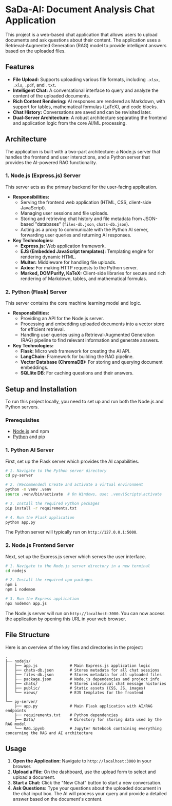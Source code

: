 # SaDa-AI: Document Analysis Chat Application

This project is a web-based chat application that allows users to upload documents and ask questions about their content. The application uses a Retrieval-Augmented Generation (RAG) model to provide intelligent answers based on the uploaded files.

## Features

- **File Upload:** Supports uploading various file formats, including `.xlsx`, `.xls`, `.pdf`, and `.txt`.
- **Intelligent Chat:** A conversational interface to query and analyze the content of the uploaded documents.
- **Rich Content Rendering:** AI responses are rendered as Markdown, with support for tables, mathematical formulas (LaTeX), and code blocks.
- **Chat History:** Conversations are saved and can be revisited later.
- **Dual-Server Architecture:** A robust architecture separating the frontend and application logic from the core AI/ML processing.

## Architecture

The application is built with a two-part architecture: a Node.js server that handles the frontend and user interactions, and a Python server that provides the AI-powered RAG functionality.

### 1. Node.js (Express.js) Server

This server acts as the primary backend for the user-facing application.

- **Responsibilities:**
  - Serving the frontend web application (HTML, CSS, client-side JavaScript).
  - Managing user sessions and file uploads.
  - Storing and retrieving chat history and file metadata from JSON-based "databases" (`files-db.json`, `chats-db.json`).
  - Acting as a proxy to communicate with the Python AI server, forwarding user queries and returning AI responses.
- **Key Technologies:**
  - **Express.js:** Web application framework.
  - **EJS (Embedded JavaScript templates):** Templating engine for rendering dynamic HTML.
  - **Multer:** Middleware for handling file uploads.
  - **Axios:** For making HTTP requests to the Python server.
  - **Marked, DOMPurify, KaTeX:** Client-side libraries for secure and rich rendering of Markdown, tables, and mathematical formulas.

### 2. Python (Flask) Server

This server contains the core machine learning model and logic.

- **Responsibilities:**
  - Providing an API for the Node.js server.
  - Processing and embedding uploaded documents into a vector store for efficient retrieval.
  - Handling user queries using a Retrieval-Augmented Generation (RAG) pipeline to find relevant information and generate answers.
- **Key Technologies:**
  - **Flask:** Micro web framework for creating the AI API.
  - **LangChain:** Framework for building the RAG pipeline.
  - **Vector Database (ChromaDB):** For storing and querying document embeddings.
  - **SQLlite DB**: For caching questions and their answers.

## Setup and Installation

To run this project locally, you need to set up and run both the Node.js and Python servers.

### Prerequisites

- [Node.js](https://nodejs.org/) and npm
- [Python](https://www.python.org/) and pip

### 1. Python AI Server

First, set up the Flask server which provides the AI capabilities.

```bash
# 1. Navigate to the Python server directory
cd py-server

# 2. (Recommended) Create and activate a virtual environment
python -m venv .venv
source .venv/bin/activate  # On Windows, use: .venv\Scripts\activate

# 3. Install the required Python packages
pip install -r requirements.txt

# 4. Run the Flask application
python app.py
```
The Python server will typically run on `http://127.0.0.1:5000`.

### 2. Node.js Frontend Server

Next, set up the Express.js server which serves the user interface.

```bash
# 1. Navigate to the Node.js server directory in a new terminal
cd nodejs

# 2. Install the required npm packages
npm i
npm i nodemon 

# 3. Run the Express application
npx nodemon app.js
```
The Node.js server will run on `http://localhost:3000`. You can now access the application by opening this URL in your web browser.

## File Structure

Here is an overview of the key files and directories in the project:

```
.
├── nodejs/
│   ├── app.js              # Main Express.js application logic
│   ├── chats-db.json       # Stores metadata for all chat sessions
│   ├── files-db.json       # Stores metadata for all uploaded files
│   ├── package.json        # Node.js dependencies and project info
│   ├── chats/              # Stores individual chat message histories
│   ├── public/             # Static assets (CSS, JS, images)
│   └── views/              # EJS templates for the frontend
│
└── py-server/
    ├── app.py              # Main Flask application with AI/RAG endpoints
    ├── requirements.txt    # Python dependencies
    ├── Data/               # Directory for storing data used by the RAG model
    └── RAG.ipynb           # Jupyter Notebook containing everything concerning the RAG and AI architecture 
```

## Usage

1.  **Open the Application:** Navigate to `http://localhost:3000` in your browser.
2.  **Upload a File:** On the dashboard, use the upload form to select and upload a document.
3.  **Start a Chat:** Click the "New Chat" button to start a new conversation.
4.  **Ask Questions:** Type your questions about the uploaded document in the chat input box. The AI will process your query and provide a detailed answer based on the document's content.
